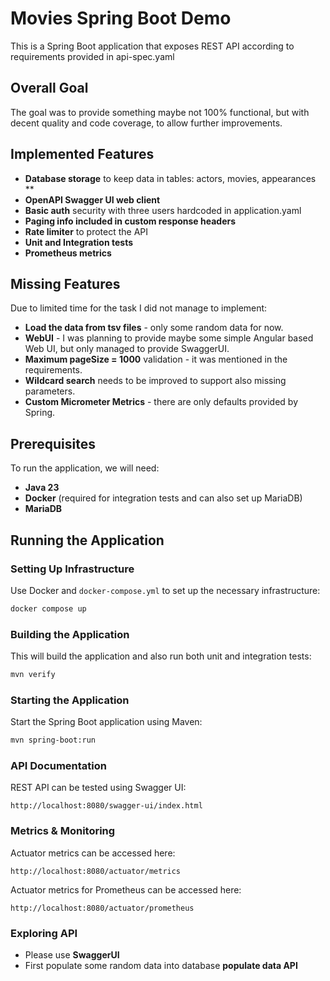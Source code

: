 # Movies Spring Boot Demo

This is a Spring Boot application that exposes REST API according to requirements provided in
api-spec.yaml

## Overall Goal
The goal was to provide something maybe not 100% functional, but with decent quality and code coverage, to allow further
improvements.

## Implemented Features
- **Database storage** to keep data in tables: actors, movies, appearances **
- **OpenAPI Swagger UI web client**
- **Basic auth** security with three users hardcoded in application.yaml
- **Paging info included in custom response headers**
- **Rate limiter** to protect the API
- **Unit and Integration tests**
- **Prometheus metrics**

## Missing Features
Due to limited time for the task I did not manage to implement:
- **Load the data from tsv files** - only some random data for now.
- **WebUI** - I was planning to provide maybe some simple Angular based Web UI, but only managed to provide SwaggerUI.
- **Maximum pageSize = 1000** validation - it was mentioned in the requirements.
- **Wildcard search** needs to be improved to support also missing parameters.
- **Custom Micrometer Metrics** - there are only defaults provided by Spring.

## Prerequisites
To run the application, we will need:
- **Java 23**
- **Docker** (required for integration tests and can also set up MariaDB)
- **MariaDB**

## Running the Application

### Setting Up Infrastructure

Use Docker and `docker-compose.yml` to set up the necessary infrastructure:

```sh
docker compose up
```

### Building the Application

This will build the application and also run both unit and integration tests:

```sh
mvn verify
```

### Starting the Application

Start the Spring Boot application using Maven:

```sh
mvn spring-boot:run
```

### API Documentation

REST API can be tested using Swagger UI:

```text
http://localhost:8080/swagger-ui/index.html
```

### Metrics & Monitoring

Actuator metrics can be accessed here:

```text
http://localhost:8080/actuator/metrics
```

Actuator metrics for Prometheus can be accessed here:

```text
http://localhost:8080/actuator/prometheus
```

### Exploring API
- Please use **SwaggerUI**
- First populate some random data into database **populate data API**
